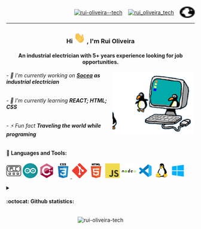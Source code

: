 <p align="right"> 
<a href="https://linkedin.com/in/rui-oliveira--tech" target="_blank" rel="noreferrer"><img align="center" src="https://raw.githubusercontent.com/rahuldkjain/github-profile-readme-generator/master/src/images/icons/Social/linked-in-alt.svg" alt="rui-oliveira--tech" height="30" width="40" /></a>
  &nbsp;&nbsp;
<a href="https://instagram.com/rui_oliveira_tech" target="_blank" rel="noreferrer"><img align="center" src="https://raw.githubusercontent.com/rahuldkjain/github-profile-readme-generator/master/src/images/icons/Social/instagram.svg" alt="rui_oliveira_tech" height="30" width="40" /></a>  
  &nbsp;&nbsp;
<a href="https://www.rui-oliveira.com/" target="_blank" rel="noreferrer"><img align="center" src="https://raw.githubusercontent.com/iconic/open-iconic/master/svg/globe.svg" alt="rui-tech" height="30" width="40" /></a>
</p>

---

<h3 align="center">
 Hi 
  <img src="https://raw.githubusercontent.com/ABSphreak/ABSphreak/master/gifs/Hi.gif" height ="30 px" width="30px"/>
  , I'm Rui Oliveira</h1>
</h1>
<h4 align="center">An industrial electrician with 5+ years experience looking for job opportunities.</h4>

<p align="left">
    <img align="right" alt="rui-oliveira-tech" src="./assets/animated-penguin.gif" width="220px"/>
  
###### - 🔭 I’m currently working on **[Socea](https://www.socea.be/) as industrial electrician**

###### - 🌱 I’m currently learning **REACT; HTML; CSS**

###### - ⚡ Fun fact **Traveling the world while programing**

 </p>

<h4 align="left">📖 Languages and Tools:</h4>
<p align="left"> 
    <a href="https://ladderlogicworld.com/" target="_blank" rel="noreferrer"> 
        <img src="./icons/Ladder.svg" alt="Ladder" width="40" height="40"/></a> 
    <a href="https://www.arduino.cc/" target="_blank" rel="noreferrer"> 
        <img src="./icons/Arduino.svg" alt="Arduino" width="40" height="40"/></a> 
    <a href="https://www.w3schools.com/cpp/" target="_blank" rel="noreferrer"> 
        <img src="./icons/Cpp.svg" alt="Cpp" width="40" height="40"/></a> 
    <a href="https://www.w3schools.com/css/" target="_blank" rel="noreferrer"> 
        <img src="./icons/Css.svg" alt="css3" width="40" height="40"/> 
    </a> 
    <a href="https://git-scm.com/" target="_blank" rel="noreferrer"> 
        <img src="./icons/Git.svg" alt="Jit" width="40" height="40"/></a> 
    <a href="https://www.w3.org/html/" target="_blank" rel="noreferrer"> 
        <img src="./icons/Html5.svg" alt="Html5" width="40" height="40"/></a> 
    <a href="https://developer.mozilla.org/en-US/docs/Web/JavaScript" target="_blank" rel="noreferrer">         
        <img src="./icons/Js.svg" alt="Javascript" width="40" height="40"/></a> 
    <a href="https://nodejs.org" target="_blank" rel="noreferrer"> 
        <img src="./icons/NodeJs.svg" alt="NodeJs" width="40" height="40"/></a>
    <a href="https://code.visualstudio.com/" target="_blank" rel="noreferrer"> 
        <img src="./icons/Vsc.png" alt="VsCode" width="40" height="40"/></a>  
    <a href="https://www.linux.org/" target="_blank" rel="noreferrer"> 
        <img src="./icons/Linux.svg" alt="Linux" width="40" height="40"/></a>  
    <a href="https://www.microsoft.com/windows/" target="_blank" rel="noreferrer"> 
        <img src="./icons/Win.png" alt="Windows" width="40" height="40"/></a> 
</p>

<details>
    <summary>
        <h4 align="left">:octocat: Github statistics:</h4>
    </summary>
    <p>
        &nbsp;
        <img align="center" src="https://github-readme-stats.vercel.app/api?username=rui-oliveira-tech&show_icons=true&locale=en" alt="rui-oliveira-tech" />
        <img align="center" src="https://github-readme-streak-stats.herokuapp.com/?user=rui-oliveira-tech&" alt="rui-oliveira-tech" />
    </p>
</details>

<p align="center"> 
    <img src="https://komarev.com/ghpvc/?username=rui-oliveira-tech&label=Profile%20views&color=0e75b6&style=flat" alt="rui-oliveira-tech" /> 
</p>